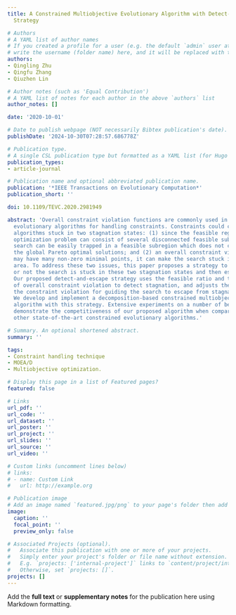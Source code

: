 ```yaml
---
title: A Constrained Multiobjective Evolutionary Algorithm with Detect-and-Escape
  Strategy

# Authors
# A YAML list of author names
# If you created a profile for a user (e.g. the default `admin` user at `content/authors/admin/`), 
# write the username (folder name) here, and it will be replaced with their full name and linked to their profile.
authors:
- Qingling Zhu
- Qingfu Zhang
- Qiuzhen Lin

# Author notes (such as 'Equal Contribution')
# A YAML list of notes for each author in the above `authors` list
author_notes: []

date: '2020-10-01'

# Date to publish webpage (NOT necessarily Bibtex publication's date).
publishDate: '2024-10-30T07:28:57.686778Z'

# Publication type.
# A single CSL publication type but formatted as a YAML list (for Hugo requirements).
publication_types:
- article-journal

# Publication name and optional abbreviated publication name.
publication: '*IEEE Transactions on Evolutionary Computation*'
publication_short: ''

doi: 10.1109/TEVC.2020.2981949

abstract: 'Overall constraint violation functions are commonly used in multiobjective
  evolutionary algorithms for handling constraints. Constraints could cause these
  algorithms stuck in two stagnation states: (1) since the feasible region of a multiobjective
  optimization problem can consist of several disconnected feasible subregions, the
  search can be easily trapped in a feasible subregion which does not contain all
  the global Pareto optimal solutions; and (2) an overall constraint violation function
  may have many non-zero minimal points, it can make the search stuck in an unfeasible
  area. To address these two issues, this paper proposes a strategy to detect whether
  or not the search is stuck in these two stagnation states and then escape from them.
  Our proposed detect-and-escape strategy uses the feasible ratio and the change rate
  of overall constraint violation to detect stagnation, and adjusts the weight of
  the constraint violation for guiding the search to escape from stagnation states.
  We develop and implement a decomposition-based constrained multiobjective evolutionary
  algorithm with this strategy. Extensive experiments on a number of benchmark problems
  demonstrate the competitiveness of our proposed algorithm when compared to five
  other state-of-the-art constrained evolutionary algorithms.'

# Summary. An optional shortened abstract.
summary: ''

tags:
- Constraint handling technique
- MOEA/D
- Multiobjective optimization.

# Display this page in a list of Featured pages?
featured: false

# Links
url_pdf: ''
url_code: ''
url_dataset: ''
url_poster: ''
url_project: ''
url_slides: ''
url_source: ''
url_video: ''

# Custom links (uncomment lines below)
# links:
# - name: Custom Link
#   url: http://example.org

# Publication image
# Add an image named `featured.jpg/png` to your page's folder then add a caption below.
image:
  caption: ''
  focal_point: ''
  preview_only: false

# Associated Projects (optional).
#   Associate this publication with one or more of your projects.
#   Simply enter your project's folder or file name without extension.
#   E.g. `projects: ['internal-project']` links to `content/project/internal-project/index.md`.
#   Otherwise, set `projects: []`.
projects: []
---
```


Add the **full text** or **supplementary notes** for the publication here using Markdown formatting.
